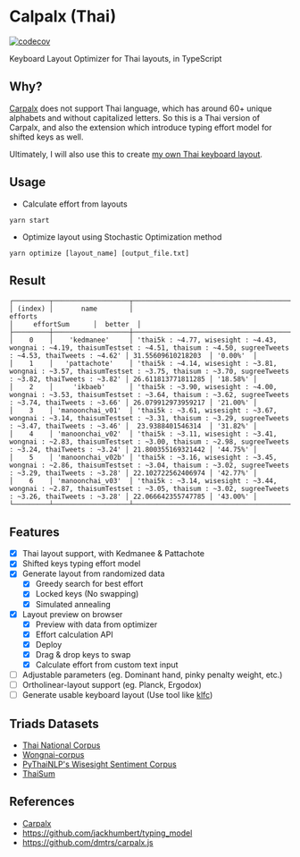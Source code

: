 # Calpalx (Thai)

[![codecov](https://codecov.io/gh/narze/carpalx-th/branch/main/graph/badge.svg?token=0Y35AhUbcg)](https://codecov.io/gh/narze/carpalx-th)

Keyboard Layout Optimizer for Thai layouts, in TypeScript

## Why?

[Carpalx](http://mkweb.bcgsc.ca/carpalx) does not support Thai language, which has around 60+ unique alphabets and without capitalized letters.
So this is a Thai version of Carpalx, and also the extension which introduce typing effort model for shifted keys as well.

Ultimately, I will also use this to create [my own Thai keyboard layout](https://github.com/narze/manoonchai).

## Usage

- Calculate effort from layouts

```shell
yarn start
```

- Optimize layout using Stochastic Optimization method

```shell
yarn optimize [layout_name] [output_file.txt]
```

## Result

```plaintext
┌─────────┬───────────────────┬─────────────────────────────────────────────────────────────────────────────────────────────────────────────────────────────────────────┬────────────────────┬──────────┐
│ (index) │       name        │                                                                 efforts                                                                 │     effortSum      │  better  │
├─────────┼───────────────────┼─────────────────────────────────────────────────────────────────────────────────────────────────────────────────────────────────────────┼────────────────────┼──────────┤
│    0    │    'kedmanee'     │ 'thai5k : ~4.77, wisesight : ~4.43, wongnai : ~4.19, thaisumTestset : ~4.51, thaisum : ~4.50, sugreeTweets : ~4.53, thaiTweets : ~4.62' │ 31.55609610218203  │ '0.00%'  │
│    1    │   'pattachote'    │ 'thai5k : ~4.14, wisesight : ~3.81, wongnai : ~3.57, thaisumTestset : ~3.75, thaisum : ~3.70, sugreeTweets : ~3.82, thaiTweets : ~3.82' │ 26.611813771811285 │ '18.58%' │
│    2    │     'ikbaeb'      │ 'thai5k : ~3.90, wisesight : ~4.00, wongnai : ~3.53, thaisumTestset : ~3.64, thaisum : ~3.62, sugreeTweets : ~3.74, thaiTweets : ~3.66' │ 26.079912973959217 │ '21.00%' │
│    3    │ 'manoonchai_v01'  │ 'thai5k : ~3.61, wisesight : ~3.67, wongnai : ~3.14, thaisumTestset : ~3.31, thaisum : ~3.29, sugreeTweets : ~3.47, thaiTweets : ~3.46' │  23.9388401546314  │ '31.82%' │
│    4    │ 'manoonchai_v02'  │ 'thai5k : ~3.11, wisesight : ~3.41, wongnai : ~2.83, thaisumTestset : ~3.00, thaisum : ~2.98, sugreeTweets : ~3.24, thaiTweets : ~3.24' │ 21.800355169321442 │ '44.75%' │
│    5    │ 'manoonchai_v02b' │ 'thai5k : ~3.16, wisesight : ~3.45, wongnai : ~2.86, thaisumTestset : ~3.04, thaisum : ~3.02, sugreeTweets : ~3.29, thaiTweets : ~3.28' │ 22.102722562406974 │ '42.77%' │
│    6    │ 'manoonchai_v03'  │ 'thai5k : ~3.14, wisesight : ~3.44, wongnai : ~2.87, thaisumTestset : ~3.05, thaisum : ~3.02, sugreeTweets : ~3.26, thaiTweets : ~3.28' │ 22.066642355747785 │ '43.00%' │
└─────────┴───────────────────┴─────────────────────────────────────────────────────────────────────────────────────────────────────────────────────────────────────────┴────────────────────┴──────────┘
```

## Features

- [x] Thai layout support, with Kedmanee & Pattachote
- [x] Shifted keys typing effort model
- [x] Generate layout from randomized data
  - [x] Greedy search for best effort
  - [x] Locked keys (No swapping)
  - [x] Simulated annealing
- [x] Layout preview on browser
  - [x] Preview with data from optimizer
  - [x] Effort calculation API
  - [x] Deploy
  - [x] Drag & drop keys to swap
  - [x] Calculate effort from custom text input
- [ ] Adjustable parameters (eg. Dominant hand, pinky penalty weight, etc.)
- [ ] Ortholinear-layout support (eg. Planck, Ergodox)
- [ ] Generate usable keyboard layout (Use tool like [klfc](https://github.com/39aldo39/klfc))

## Triads Datasets

- [Thai National Corpus](http://www.arts.chula.ac.th/ling/tnc/searchtnc/)
- [Wongnai-corpus](https://github.com/wongnai/wongnai-corpus)
- [PyThaiNLP's Wisesight Sentiment Corpus](https://github.com/PyThaiNLP/wisesight-sentiment)
- [ThaiSum](https://github.com/nakhunchumpolsathien/ThaiSum)

## References

- [Carpalx](http://mkweb.bcgsc.ca/carpalx)
- <https://github.com/jackhumbert/typing_model>
- <https://github.com/dmtrs/carpalx.js>

